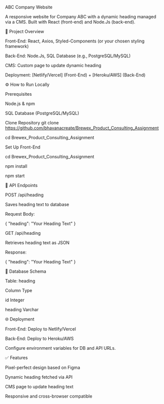 ABC Company Website

A responsive website for Company ABC with a dynamic heading managed via a CMS. Built with React (front-end) and Node.Js (back-end).

🚀 Project Overview

Front-End: React, Axios, Styled-Components (or your chosen styling framework)

Back-End: Node.Js, SQL Database (e.g., PostgreSQL/MySQL)

CMS: Custom page to update dynamic heading

Deployment: [Netlify/Vercel] (Front-End) + [Heroku/AWS] (Back-End)

⚙️ How to Run Locally

Prerequisites

Node.js & npm

SQL Database (PostgreSQL/MySQL)

Clone Repository
git clone https://github.com/bhavanacreate/Brewex_Product_Consulting_Assignment

cd Brewex_Product_Consulting_Assignment

Set Up Front-End

cd Brewex_Product_Consulting_Assignment

npm install

npm start

🔗 API Endpoints

POST /api/heading

Saves heading text to database

Request Body:

{ "heading": "Your Heading Text" }

GET /api/heading

Retrieves heading text as JSON

Response:

{ "heading": "Your Heading Text" }

📝 Database Schema

Table: heading

Column	Type

id	    Integer

heading	Varchar

🌐 Deployment

Front-End: Deploy to Netlify/Vercel

Back-End: Deploy to Heroku/AWS

Configure environment variables for DB and API URLs.

✅ Features

Pixel-perfect design based on Figma

Dynamic heading fetched via API

CMS page to update heading text

Responsive and cross-browser compatible

